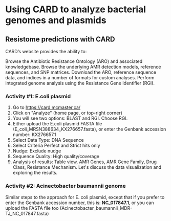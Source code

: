 # Using CARD to analyze bacterial genomes and plasmids

## Resistome predictions with CARD

CARD’s website provides the ability to:

Browse the Antibiotic Resistance Ontology (ARO) and associated knowledgebase.
Browse the underlying AMR detection models, reference sequences, and SNP matrices.
Download the ARO, reference sequence data, and indices in a number of formats for custom analyses.
Perform integrated genome analysis using the Resistance Gene Identifier (RGI).

### Activity #1: E.coli plasmid

1. Go to https://card.mcmaster.ca/
2. Click on "Analyze" (home page, or top-right corner)
3. You will see two options: BLAST and RGI. Choose RGI.
4. Either upload the E.coli plasmid FASTA file (E_coli_MRSN388634_KX276657.fasta), or enter the Genbank accession number: KX276657.1
5. Select Data Type: DNA Sequence
6. Select Criteria Perfect and Strict hits only
7. Nudge: Exclude nudge
8. Sequence Quality: High quality/coverage
9. Analysis of results: Table view, AMR Genes, AMR Gene Family, Drug Class, Resistance Mechanism. Let's discuss the data visualization and exploring the results.

### Activity #2: Acinectobacter baumannii genome

Similar steps to the approach for E. coli plasmid, except that if you prefer to enter the Genbank accession number, this is: **NC_017847.1**, or you can upload the FASTA file too (Acinectobacter_baumannii_MDR-TJ_NC_017847.fasta)
